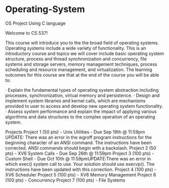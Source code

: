 # Operating-System
OS Project Using C language

Welcome to CS 537!

This course will introduce you to the the broad field of operating systems. Operating systems include a wide variety of functionality. This is an introductory course and topics we will cover include basic operating system structure, process and thread synchronization and concurrency, file systems and storage servers, memory management techniques, process scheduling and resource management, and virtualization. The learning outcomes for this course are that at the end of the course you will be able to:

· Explain the fundamental types of operating system abstraction including processes, synchronization, virtual memory and persistence.
· Design and implement system libraries and kernel calls, which are mechanisms provided to user to access and develop new operating system functionality.
· Assess system performance and explain the impact of applying various algorithms and data structures to the complex operation of an operating system.

Projects
Project 1 (50 pts) - Unix Utilities - Due Sep 19th @ 11:59pm UPDATE: There was an error in the wgroff program instructions for the beginning character of an ANSI command. The instructions have been corrected. ANSI commands should begin with a backslash.
Project 2 (50 pts) - XV6 System Calls - Due Sep 26th @ 11:59pm
Project 3 (100 pts) - Custom Shell - Due Oct 10th @ 11:59pmUPDATE:There was an error in which exec() system call to use. Your solution should use execvp(). The instructions have been updated with this correction.
Project 4 (100 pts) - XV6 Scheduler
Project 5 (100 pts) - XV6 Memory Management
Project 6 (100 pts) - Concurrency
Project 7 (100 pts) - File Systems
